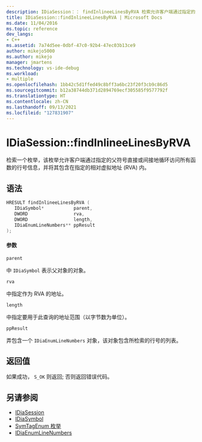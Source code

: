 ```yaml
---
description: IDiaSession：： findInlineeLinesByRVA 检索允许客户端通过指定的父符号直接或间接地循环访问所有函数的行号信息的枚举，这些函数包含在指定的相对虚拟地址 (RVA) 内。
title: IDiaSession::findInlineeLinesByRVA | Microsoft Docs
ms.date: 11/04/2016
ms.topic: reference
dev_langs:
- C++
ms.assetid: 7a74d5ee-0dbf-47c0-92b4-47ec03b13ce9
author: mikejo5000
ms.author: mikejo
manager: jmartens
ms.technology: vs-ide-debug
ms.workload:
- multiple
ms.openlocfilehash: 1bb42c5d1ffed49c8bff3a6bc23f20f3cb9c86d5
ms.sourcegitcommit: b12a38744db371d2894769ecf305585f9577792f
ms.translationtype: HT
ms.contentlocale: zh-CN
ms.lasthandoff: 09/13/2021
ms.locfileid: "127831907"
---
```

# <a name="idiasessionfindinlineelinesbyrva"></a>IDiaSession::findInlineeLinesByRVA
检索一个枚举，该枚举允许客户端通过指定的父符号直接或间接地循环访问所有函数的行号信息，并将其包含在指定的相对虚拟地址 (RVA) 内。

## <a name="syntax"></a>语法

```C++
HRESULT findInlineeLinesByRVA ( 
   IDiaSymbol*           parent,
   DWORD                 rva,
   DWORD                 length,
   IDiaEnumLineNumbers** ppResult
);
```

#### <a name="parameters"></a>参数
 `parent`

中 `IDiaSymbol` 表示父对象的对象。

 `rva`

中指定作为 RVA 的地址。

 `length`

中指定要用于此查询的地址范围（以字节数为单位）。

 `ppResult`

弄包含一个 `IDiaEnumLineNumbers` 对象，该对象包含所检索的行号的列表。

## <a name="return-value"></a>返回值
 如果成功， `S_OK` 则返回; 否则返回错误代码。

## <a name="see-also"></a>另请参阅
- [IDiaSession](../../debugger/debug-interface-access/idiasession.md)
- [IDiaSymbol](../../debugger/debug-interface-access/idiasymbol.md)
- [SymTagEnum 枚举](../../debugger/debug-interface-access/symtagenum.md)
- [IDiaEnumLineNumbers](../../debugger/debug-interface-access/idiaenumlinenumbers.md)
